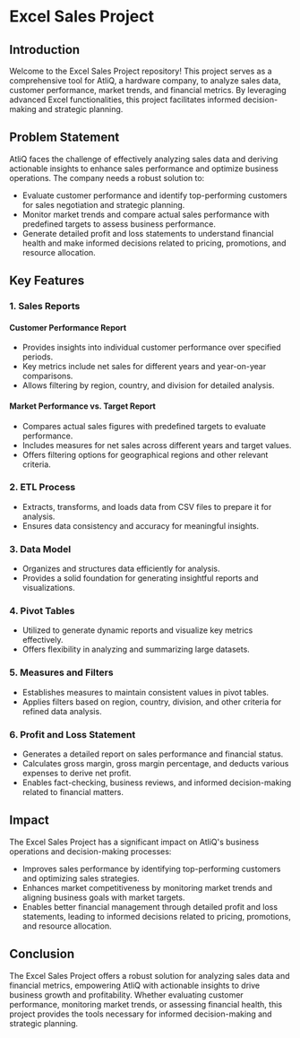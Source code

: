 # Excel Sales Project

## Introduction

Welcome to the Excel Sales Project repository! This project serves as a comprehensive tool for AtliQ, a hardware company, to analyze sales data, customer performance, market trends, and financial metrics. By leveraging advanced Excel functionalities, this project facilitates informed decision-making and strategic planning.

## Problem Statement

AtliQ faces the challenge of effectively analyzing sales data and deriving actionable insights to enhance sales performance and optimize business operations. The company needs a robust solution to:

- Evaluate customer performance and identify top-performing customers for sales negotiation and strategic planning.
- Monitor market trends and compare actual sales performance with predefined targets to assess business performance.
- Generate detailed profit and loss statements to understand financial health and make informed decisions related to pricing, promotions, and resource allocation.

## Key Features

### 1. Sales Reports

#### Customer Performance Report
- Provides insights into individual customer performance over specified periods.
- Key metrics include net sales for different years and year-on-year comparisons.
- Allows filtering by region, country, and division for detailed analysis.

#### Market Performance vs. Target Report
- Compares actual sales figures with predefined targets to evaluate performance.
- Includes measures for net sales across different years and target values.
- Offers filtering options for geographical regions and other relevant criteria.

### 2. ETL Process
- Extracts, transforms, and loads data from CSV files to prepare it for analysis.
- Ensures data consistency and accuracy for meaningful insights.

### 3. Data Model
- Organizes and structures data efficiently for analysis.
- Provides a solid foundation for generating insightful reports and visualizations.

### 4. Pivot Tables
- Utilized to generate dynamic reports and visualize key metrics effectively.
- Offers flexibility in analyzing and summarizing large datasets.

### 5. Measures and Filters
- Establishes measures to maintain consistent values in pivot tables.
- Applies filters based on region, country, division, and other criteria for refined data analysis.

### 6. Profit and Loss Statement
- Generates a detailed report on sales performance and financial status.
- Calculates gross margin, gross margin percentage, and deducts various expenses to derive net profit.
- Enables fact-checking, business reviews, and informed decision-making related to financial matters.

## Impact

The Excel Sales Project has a significant impact on AtliQ's business operations and decision-making processes:
- Improves sales performance by identifying top-performing customers and optimizing sales strategies.
- Enhances market competitiveness by monitoring market trends and aligning business goals with market targets.
- Enables better financial management through detailed profit and loss statements, leading to informed decisions related to pricing, promotions, and resource allocation.

## Conclusion

The Excel Sales Project offers a robust solution for analyzing sales data and financial metrics, empowering AtliQ with actionable insights to drive business growth and profitability. Whether evaluating customer performance, monitoring market trends, or assessing financial health, this project provides the tools necessary for informed decision-making and strategic planning.
